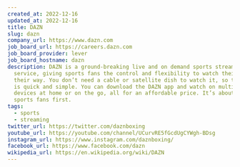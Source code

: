 ```yaml
---
created_at: 2022-12-16
updated_at: 2022-12-16
title: DAZN
slug: dazn
company_url: https://www.dazn.com
job_board_url: https://careers.dazn.com
job_board_provider: lever
job_board_hostname: dazn
description: DAZN is a ground-breaking live and on demand sports streaming
  service, giving sports fans the control and flexibility to watch their sports,
  their way. You don’t need a cable or satellite dish to watch it, so the setup
  is quick and simple. You can download the DAZN app and watch on multiple
  devices at home or on the go, all for an affordable price. It’s about putting
  sports fans first.
tags:
  - sports
  - streaming
twitter_url: https://twitter.com/daznboxing
youtube_url: https://youtube.com/channel/UCurvRE5fGcdUgCYWgh-BDsg
instagram_url: https://www.instagram.com/daznboxing/
facebook_url: https://www.facebook.com/dazn
wikipedia_url: https://en.wikipedia.org/wiki/DAZN
---
```

